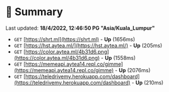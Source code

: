 # 📖 Summary
Last updated: **18/4/2022, 12:46:50 PG "Asia/Kuala_Lumpur"**

- `GET` [https://shrt.ml](https://shrt.ml) - **Up** (1656ms)
- `GET` [https://hst.aytea.ml/](https://hst.aytea.ml/) - **Up** (205ms)
- `GET` [https://color.aytea.ml/4b31d6.png](https://color.aytea.ml/4b31d6.png) - **Up** (1558ms)
- `GET` [https://memeapi.aytea14.repl.co/gimme](https://memeapi.aytea14.repl.co/gimme) - **Up** (2076ms)
- `GET` [https://teledrivemy.herokuapp.com/dashboard](https://teledrivemy.herokuapp.com/dashboard) - **Up** (210ms)
